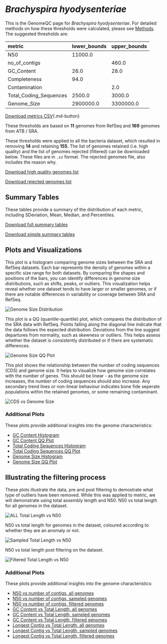 # *Brachyspira hyodysenteriae*

This is the GenomeQC page for *Brachyspira hyodysenteriae*. For detailed methods on how these thresholds were calculated, please see [Methods](../../methods.md).
The suggested thresholds are: 

| metric                 | lower_bounds   | upper_bounds   |
|:-----------------------|:---------------|:---------------|
| N50                    | 11000.0        |                |
| no_of_contigs          |                | 460.0          |
| GC_Content             | 26.0           | 28.0           |
| Completeness           | 94.0           |                |
| Contamination          |                | 2.0            |
| Total_Coding_Sequences | 2500.0         | 3000.0         |
| Genome_Size            | 2900000.0      | 3300000.0      |

[Download metrics CSV](Brachyspira_hyodysenteriae_metrics.csv){.md-button}


These thresholds are based on **11** genomes from RefSeq and **169** genomes from ATB / SRA.

These thresholds were applied to all the bacteria dataset, which resulted in removing **14** and retaining **155**.
The list of genomes retained (i.e. high quality) and the list of genomes rejected (filtered) can be downloaded below. These files are in `.xz` format. The rejected genomes file, also includes the reason why.

[Download high quality genomes list](Brachyspira_hyodysenteriae_high_quality_genomes.csv.xz)


[Download rejected genomes list](Brachyspira_hyodysenteriae_filtered_out_genomes.csv.xz)



## Summary Tables
These tables provide a summary of the distribution of each metric, including SDeviation, Mean, Median, and Percentiles.

[Download full summary tables](summary.csv)

[Download simple summary tables](selected_summary.csv)

## Plots and Visualizations

This plot is a histogram comparing genome sizes between the SRA and RefSeq datasets. Each bar represents the density of genomes within a specific size range for both datasets. By comparing the shapes and positions of the bars, you can identify differences in genome size distributions, such as shifts, peaks, or outliers. This visualization helps reveal whether one dataset tends to have larger or smaller genomes, or if there are notable differences in variability or coverage between SRA and RefSeq.

![Genome Size Distribution](Genome_Size_refseq_histogram_kde.png)

This plot is a QQ (quantile-quantile) plot, which compares the distribution of the SRA data with RefSeq. Points falling along the diagonal line indicate that the data follows the expected distribution. Deviations from the line suggest departures from normality, such as skewness or outliers. This helps assess whether the dataset is consistently distributed or if there are systematic differences.

![Genome Size QQ Plot](Genome_Size_refseq_qqplot.png)

This plot shows the relationship between the number of coding sequences (CDS) and genome size. It helps to visualize how genome size correlates with the number of genes. This should be linear - as the genome size increases, the number of coding sequences should also increase. Any secondary trend lines or non-linear behaviour indicates bone fide seperate populations within the retained genomes, or some remaining contaminant. 

![CDS vs Genome Size](Brachyspira_hyodysenteriae_CDS_vs_Genome_Size.png)

### Additional Plots

These plots provide additional insights into the genome characteristics:

- [GC Content Histogram](GC_Content_refseq_histogram_kde.png)
- [GC Content QQ Plot](GC_Content_refseq_qqplot.png)
- [Total Coding Sequences Histogram](Total_Coding_Sequences_refseq_histogram_kde.png)
- [Total Coding Sequences QQ Plot](Total_Coding_Sequences_refseq_qqplot.png)
- [Genome Size Histogram](Genome_Size_refseq_histogram_kde.png)
- [Genome Size QQ Plot](Genome_Size_refseq_qqplot.png)
## Illustrating the filtering process
These plots illustrate the data, pre and post filtering to demostrate what type of outliers have been removed. While this was applied to metric, we will demonstrate using total assembly length and N50.
N50 vs total length for all genomes in the dataset.

![ALL Total Length vs N50](Brachyspira_hyodysenteriae_all_total_length_N50.png)

N50 vs total length for genomes in the dataset, coloured according to whether they are an anomaly or not.

![Sampled Total Length vs N50](Brachyspira_hyodysenteriae_sample_total_length_N50.png)

N50 vs total length post filtering on the dataset.

![Filtered Total Length vs N50](Brachyspira_hyodysenteriae_filt_total_length_N50.png)

### Additional Plots

These plots provide additional insights into the genome characteristics:

- [N50 vs number of contigs, all genomes](Brachyspira_hyodysenteriae_all_N50_number.png)
- [N50 vs number of contigs, sampled genomes](Brachyspira_hyodysenteriae_sample_N50_number.png)
- [N50 vs number of contigs, filtered genomes](Brachyspira_hyodysenteriae_filt_N50_number.png)
- [GC Content vs Total Length, all genomes](Brachyspira_hyodysenteriae_all_total_length_GC_Content.png)
- [GC Content vs Total Length, sampled genomes](Brachyspira_hyodysenteriae_sample_total_length_GC_Content.png)
- [GC Content vs Total Length, filtered genomes](Brachyspira_hyodysenteriae_filt_total_length_GC_Content.png)
- [Longest Contig vs Total Length, all genomes](Brachyspira_hyodysenteriae_all_total_length_longest.png)
- [Longest Contig vs Total Length, sampled genomes](Brachyspira_hyodysenteriae_sample_total_length_longest.png)
- [Longest Contig vs Total Length, filtered genomes](Brachyspira_hyodysenteriae_filt_total_length_longest.png)
